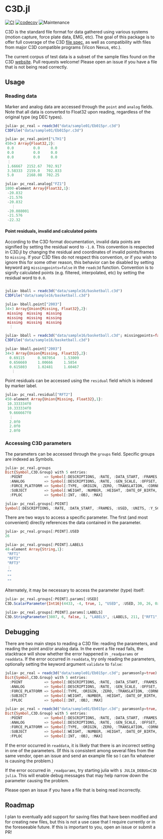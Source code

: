 # C3D.jl

[![CI](https://github.com/halleysfifthinc/C3D.jl/actions/workflows/CI.yml/badge.svg)](https://github.com/halleysfifthinc/C3D.jl/actions/workflows/CI.yml)
[![codecov](https://codecov.io/gh/halleysfifthinc/C3D.jl/branch/master/graph/badge.svg)](https://codecov.io/gh/halleysfifthinc/C3D.jl)
![Maintenance](https://img.shields.io/maintenance/yes/2021)

C3D is the standard file format for data gathered using various systems (motion capture, force plate data, EMG, etc). The goal of this package is to offer full coverage of the C3D [file spec](https://www.c3d.org), as well as compatibility with files from major C3D compatible programs (Vicon Nexus, etc.).

The current corpus of test data is a subset of the sample files found on the C3D [website](https://www.c3d.org/sampledata.html).
Pull requests welcome! Please open an issue if you have a file that is not being read correctly.

## Usage

### Reading data

Marker and analog data are accessed through the `point` and `analog` fields. Note that all data is converted to Float32 upon reading, regardless of the original type (eg DEC types).

```julia
julia> pc_real = readc3d("data/sample01/Eb015pr.c3d")
C3DFile("data/sample01/Eb015pr.c3d")

julia> pc_real.point["LTH1"]
450×3 Array{Float32,2}:
 0.0         0.0     0.0
 0.0         0.0     0.0
 0.0         0.0     0.0
 ⋮
 1.66667  2152.67  702.917
 3.58333  2159.0   702.833
 5.0      2168.08  702.25

julia> pc_real.analog["FZ1"]
1800-element Array{Float32,1}:
 -20.832
 -21.576
 -20.832
   ⋮
 -20.088001
 -21.576
 -22.32
```

#### Point residuals, invalid and calculated points

According to the C3D format documentation, invalid data points are signified by setting the residual word to `-1.0`. This convention is respected in C3D.jl by changing the residual and coordinates of invalid points/frames to `missing`. If your C3D files do not respect this convention, or if you wish to ignore this for some other reason, this behavior can be disabled by setting keyword arg `missingpoints=false` in the `readc3d` function. Convention is to signify calculated points (e.g. filtered, interpolated, etc) by setting the residual word to `0.0`.

```julia

julia> bball = readc3d("data/sample16/basketball.c3d")
C3DFile("data/sample16/basketball.c3d")

julia> bball.point["2003"]
34×3 Array{Union{Missing, Float32},2}:
 missing  missing  missing
 missing  missing  missing
 missing  missing  missing
  ⋮

julia> bball = readc3d("data/sample16/basketball.c3d"; missingpoints=false)
C3DFile("data/sample16/basketball.c3d")

julia> bball.point["2003"]
34×3 Array{Union{Missing, Float32},2}:
  0.69115      0.987054    1.53009
  0.656669     1.00666     1.5854
  0.615803     1.02481     1.60467
   ⋮
```

Point residuals can be accessed using the `residual` field which is indexed by marker label.

```julia
julia> pc_real.residual["RFT2"]
450-element Array{Union{Missing, Float32},1}:
 10.333334f0
 10.333334f0
  9.666667f0
  ⋮
  2.0f0
  2.0f0
  2.0f0
```

### Accessing C3D parameters

The parameters can be accessed through the `groups` field. Specific groups are indexed as Symbols.

```julia
julia> pc_real.groups
Dict{Symbol,C3D.Group} with 5 entries:
  :POINT          => Symbol[:DESCRIPTIONS, :RATE, :DATA_START, :FRAMES, :USED, :UNITS, :Y_SCREEN, :LABELS, :X_SCREEN, :SCALE]
  :ANALOG         => Symbol[:DESCRIPTIONS, :RATE, :GEN_SCALE, :OFFSET, :USED, :UNITS, :LABELS, :SCALE]
  :FORCE_PLATFORM => Symbol[:TYPE, :ORIGIN, :ZERO, :TRANSLATION, :CORNERS, :USED, :ROTATION, :CHANNEL]
  :SUBJECT        => Symbol[:WEIGHT, :NUMBER, :HEIGHT, :DATE_OF_BIRTH, :GENDER, :PROJECT, :TARGET_RADIUS, :NAME]
  :FPLOC          => Symbol[:INT, :OBJ, :MAX]

julia> pc_real.groups[:POINT]
Symbol[:DESCRIPTIONS, :RATE, :DATA_START, :FRAMES, :USED, :UNITS, :Y_SCREEN, :LABELS, :X_SCREEN, :SCALE]
```

There are two ways to access a specific parameter. The first (and most convenient) directly references the data contained in the parameter.

```julia
julia> pc_real.groups[:POINT].USED
26

julia> pc_real.groups[:POINT].LABELS
48-element Array{String,1}:
 "RFT1"
 "RFT2"
 "RFT3"
 ⋮
 ""
 ""
 ""
```

Alternately, it may be necessary to access the parameter (type) itself:

```julia
julia> pc_real.groups[:POINT].params[:USED]
C3D.ScalarParameter{Int16}(4433, -4, true, 1, "USED", :USED, 30, 26, 0x17, "* Number of points used")

julia> pc_real.groups[:POINT].params[:LABELS]
C3D.StringParameter(3807, 6, false, 1, "LABELS", :LABELS, 211, ["RFT1", "RFT2", "RFT3",  …  "", "", ""], 0x0c, "Point labels")
```

## Debugging

There are two main steps to reading a C3D file: reading the parameters, and reading the point and/or analog data. In the event a file read fails, the stacktrace will show whether the error happened in `_readparams` or `readdata`. If the error occurred in `readdata`, try only reading the parameters, optionally setting the keyword argument `validate` to `false`:

```julia
julia> pc_real = readc3d("data/sample01/Eb015pr.c3d"; paramsonly=true)
Dict{Symbol,C3D.Group} with 5 entries:
  :POINT          => Symbol[:DESCRIPTIONS, :RATE, :DATA_START, :FRAMES, :USED, :UNITS, :Y_SCREEN, :LABELS, :X_SCREEN, :SCALE]
  :ANALOG         => Symbol[:DESCRIPTIONS, :RATE, :GEN_SCALE, :OFFSET, :USED, :UNITS, :LABELS, :SCALE]
  :FORCE_PLATFORM => Symbol[:TYPE, :ORIGIN, :ZERO, :TRANSLATION, :CORNERS, :USED, :ROTATION, :CHANNEL]
  :SUBJECT        => Symbol[:WEIGHT, :NUMBER, :HEIGHT, :DATE_OF_BIRTH, :GENDER, :PROJECT, :TARGET_RADIUS, :NAME]
  :FPLOC          => Symbol[:INT, :OBJ, :MAX]

julia> pc_real = readc3d("data/sample01/Eb015pr.c3d"; paramsonly=true, validate=false)
Dict{Symbol,C3D.Group} with 5 entries:
  :POINT          => Symbol[:DESCRIPTIONS, :RATE, :DATA_START, :FRAMES, :USED, :UNITS, :Y_SCREEN, :LABELS, :X_SCREEN, :SCALE]
  :ANALOG         => Symbol[:DESCRIPTIONS, :RATE, :GEN_SCALE, :OFFSET, :USED, :UNITS, :LABELS, :SCALE]
  :FORCE_PLATFORM => Symbol[:TYPE, :ORIGIN, :ZERO, :TRANSLATION, :CORNERS, :USED, :ROTATION, :CHANNEL]
  :SUBJECT        => Symbol[:WEIGHT, :NUMBER, :HEIGHT, :DATE_OF_BIRTH, :GENDER, :PROJECT, :TARGET_RADIUS, :NAME]
  :FPLOC          => Symbol[:INT, :OBJ, :MAX]
```

If the error occurred in `readdata`, it is likely that there is an incorrect setting in one of the parameters. (If this is consistent among several files from the same vendor, open an issue and send an example file so I can fix whatever is causing the problem.)

If the error occurred in `_readparams`, try starting julia with `$ JULIA_DEBUG=C3D julia`. This will enable debug messages that may help narrow down the parameter causing the problem.

Please open an issue if you have a file that is being read incorrectly.

## Roadmap

I plan to eventually add support for saving files that have been modified and for creating new files, but this is not a use case that I require currently or in the foreseeable future. If this is important to you, open an issue or submit a PR!
